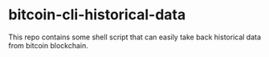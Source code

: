 # bitcoin-cli-historical-data
This repo contains some shell script that can easily take back historical data from bitcoin blockchain.
